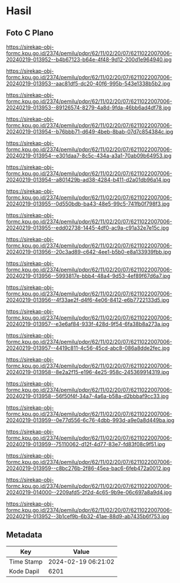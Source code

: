 # Hasil

## Foto C Plano

https://sirekap-obj-formc.kpu.go.id/2374/pemilu/pdpr/62/11/02/20/07/6211022007006-20240219-013952--b4b67123-b64e-4f48-9d12-200d1e964940.jpg

https://sirekap-obj-formc.kpu.go.id/2374/pemilu/pdpr/62/11/02/20/07/6211022007006-20240219-013953--aac81df5-dc20-40f6-995b-543e1338b5b2.jpg

https://sirekap-obj-formc.kpu.go.id/2374/pemilu/pdpr/62/11/02/20/07/6211022007006-20240219-013953--89126574-8279-4a8d-9fda-46bb6ad4df78.jpg

https://sirekap-obj-formc.kpu.go.id/2374/pemilu/pdpr/62/11/02/20/07/6211022007006-20240219-013954--b76bbb71-d649-4beb-8bab-07d7c854384c.jpg

https://sirekap-obj-formc.kpu.go.id/2374/pemilu/pdpr/62/11/02/20/07/6211022007006-20240219-013954--e301daa7-8c5c-434a-a3a1-70ab09b64953.jpg

https://sirekap-obj-formc.kpu.go.id/2374/pemilu/pdpr/62/11/02/20/07/6211022007006-20240219-013954--a801429b-ad38-4284-b411-d2a01db96a14.jpg

https://sirekap-obj-formc.kpu.go.id/2374/pemilu/pdpr/62/11/02/20/07/6211022007006-20240219-013955--0d550bdb-ba43-48e5-99c5-741fb0f798f3.jpg

https://sirekap-obj-formc.kpu.go.id/2374/pemilu/pdpr/62/11/02/20/07/6211022007006-20240219-013955--edd02738-1445-4df0-ac9a-c91a32e7e15c.jpg

https://sirekap-obj-formc.kpu.go.id/2374/pemilu/pdpr/62/11/02/20/07/6211022007006-20240219-013956--20c3ad89-c642-4ee1-b5b0-e8a133939fbb.jpg

https://sirekap-obj-formc.kpu.go.id/2374/pemilu/pdpr/62/11/02/20/07/6211022007006-20240219-013956--5993817e-bbb4-48a4-9d53-4ef89f67d6a7.jpg

https://sirekap-obj-formc.kpu.go.id/2374/pemilu/pdpr/62/11/02/20/07/6211022007006-20240219-013956--4f33ae2f-d4f6-4e06-8412-e6b7722133d5.jpg

https://sirekap-obj-formc.kpu.go.id/2374/pemilu/pdpr/62/11/02/20/07/6211022007006-20240219-013957--e3e6af84-933f-428d-9f54-6fa38b8a273a.jpg

https://sirekap-obj-formc.kpu.go.id/2374/pemilu/pdpr/62/11/02/20/07/6211022007006-20240219-013957--4419c811-4c56-45cd-abc8-086a8dde2fec.jpg

https://sirekap-obj-formc.kpu.go.id/2374/pemilu/pdpr/62/11/02/20/07/6211022007006-20240219-013958--8e2a2f15-e196-4e25-958c-245369914319.jpg

https://sirekap-obj-formc.kpu.go.id/2374/pemilu/pdpr/62/11/02/20/07/6211022007006-20240219-013958--56f50f4f-34a7-4a6a-b58a-d2bbbaf9cc33.jpg

https://sirekap-obj-formc.kpu.go.id/2374/pemilu/pdpr/62/11/02/20/07/6211022007006-20240219-013959--0e77d556-6c76-4dbb-993d-a9e0a8d449ba.jpg

https://sirekap-obj-formc.kpu.go.id/2374/pemilu/pdpr/62/11/02/20/07/6211022007006-20240219-013959--75110062-d12f-4d77-83e7-fd83f08c9f51.jpg

https://sirekap-obj-formc.kpu.go.id/2374/pemilu/pdpr/62/11/02/20/07/6211022007006-20240219-013959--c8bc276b-2f86-45ea-bac6-6feb472a0012.jpg

https://sirekap-obj-formc.kpu.go.id/2374/pemilu/pdpr/62/11/02/20/07/6211022007006-20240219-014000--2209afd5-2f2d-4c65-9b9e-06c697a8a9d4.jpg

https://sirekap-obj-formc.kpu.go.id/2374/pemilu/pdpr/62/11/02/20/07/6211022007006-20240219-013952--3b1cef9b-6b32-41ae-88d9-ab7435b6f753.jpg


## Metadata

| Key        | Value               |
| ---------- | ------------------- |
| Time Stamp | 2024-02-19 06:21:02 |
| Kode Dapil | 6201                |



